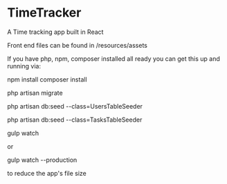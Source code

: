 # TimeTracker
A Time tracking app built in React


Front end files can be found in /resources/assets

If you have php, npm, composer installed all ready you can get this up and running via:

npm install
composer install

php artisan migrate

php artisan db:seed --class=UsersTableSeeder

php artisan db:seed --class=TasksTableSeeder

gulp watch

or

gulp watch --production

to reduce the app's file size

